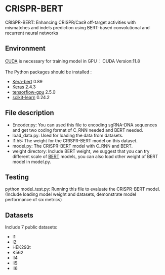 # CRISPR-BERT
CRISPR-BERT: Enhancing CRISPR/Cas9 off-target activities with mismatches and indels prediction using BERT-based convolutional and recurrent neural networks
## Environment
[CUDA](https://developer.nvidia.com/cuda-toolkit) is necessary for training model in GPU：
CUDA Version:11.8<br>
<br>
The Python packages should be installed :<br>
* [Kera-bert](https://github.com/CyberZHG/keras-bert) 0.89
* [Keras](https://keras.io/) 2.4.3
* [tensorflow-gpu](https://www.tensorflow.org/install/pip) 2.5.0
* [scikit-learn](https://scikit-learn.org/stable/) 0.24.2
## File description
* Encoder.py: You can used this file to encoding sgRNA-DNA sequences and get two coding format of C_RNN needed and BERT needed.<br>
* load_data.py: Used for loading the data from datasets.
* I1.h5: The weight for the CRISPR-BERT model on this dataset.
* model.py: The CRISPR-BERT model with C_RNN and BERT.
* weight directory: Include BERT weight, we suggest that you can try different scale of [BERT](https://github.com/google-research/bert) models, you can also load other weight of BERT model in model.py.
## Testing 
python model_test.py: Running this file to evaluate the CRISPR-BERT model. (Include loading model weight and datasets, demonstrate model performance of six metrics)<br>
## Datasets 
Include 7 public datasets:
* I1
* I2
* HEK293t
* K562
* II4
* II5
* II6
